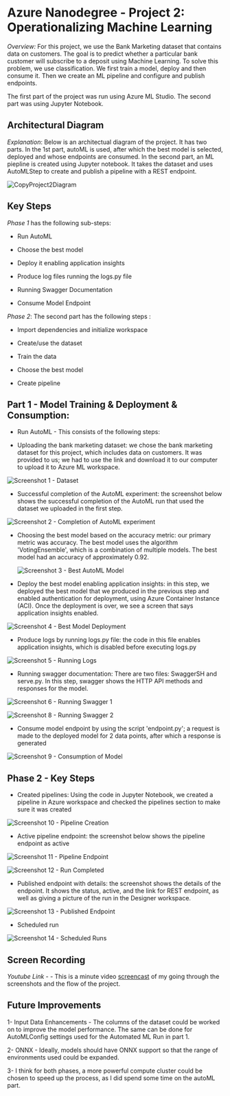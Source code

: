 
# Azure Nanodegree - Project 2: Operationalizing Machine Learning

*Overview:* For this project, we use the Bank Marketing dataset that contains data on customers. The goal is to predict whether a particular bank customer will subscribe to a deposit using Machine Learning. To solve this problem, we use classification. We first train a model, deploy and then consume it. Then we create an ML pipeline and configure and publish endpoints.

The first part of the project was run using Azure ML Studio. The second part was using Jupyter Notebook. 

## Architectural Diagram

*Explanation*: Below is an architectual diagram of the project. It has two parts. In the 1st part, autoML is used, after which the best model is selected, deployed and whose endpoints are consumed. In the second part, an ML piepline is created using Jupyter notebook. It takes the dataset and uses AutoMLStep to create and publish a pipeline with a REST endpoint. 

![CopyProject2Diagram](Images/CopyProject2Diagram.png "Project 2 Diagram")

## Key Steps

*Phase 1* has the following sub-steps: 

- Run AutoML

- Choose the best model

- Deploy it enabling application insights
 
- Produce log files running the logs.py file

- Running Swagger Documentation

- Consume Model Endpoint

*Phase 2*: The second part has the following steps : 

- Import dependencies and initialize workspace

- Create/use the dataset

- Train the data

- Choose the best model

- Create pipeline

## Part 1 - Model Training & Deployment & Consumption:

- Run AutoML - This consists of the following steps:

- Uploading the bank marketing dataset: we chose the bank marketing dataset for this project, which includes data on customers. It was provided to us; we had to use the link and download it to our computer to upload it to Azure ML workspace.

 ![Screenshot 1 - Dataset](Images/AzureProject2Dataset.png "Project 2 Dataset") 

- Successful completion of the AutoML experiment: the screenshot below shows the successful completion of the AutoML run that used the dataset we uploaded in the first step.

 ![Screenshot 2 - Completion of AutoML experiment](Images/AzureProject2AutoMLCompletion.png "AutoML Completed") 


- Choosing the best model based on the accuracy metric: our primary metric was accuracy. The best model uses the algorithm 'VotingEnsemble', which is a combination of multiple models. The best model had an accuracy of approximately 0.92.

  ![Screenshot 3 - Best AutoML Model](Images/AzureProject2AutoMLBestModel.png "AutoML Best Model") 


- Deploy the best model enabling application insights: in this step, we deployed the best model that we produced in the previous step and enabled authentication for deployment, using Azure Container Instance (ACI). Once the deployment is over, we see a screen that says application insights enabled.

 ![Screenshot 4 - Best Model Deployment](Images/AzureProject2AutoMLBestModelDeployment.png "Best Model Deployment") 

- Produce logs by running logs.py file: the code in this file enables application insights, which is disabled before executing logs.py

![Screenshot 5 - Running Logs](Images/AzureProject2AutoMLBestModelLogs.png "Running Logs") 
 
- Running swagger documentation:  There are two files: SwaggerSH and serve.py. In this step, swagger shows the HTTP API methods and responses for the model.

 ![Screenshot 6 - Running Swagger 1](Images/AzureProject2AutoMLBestModelSwaggerSh.png "Running Swagger 1") 
 
 ![Screenshot 8 - Running Swagger 2](Images/AzureProject2AutoMLBestModelSwagger.png "Running Swagger 2") 

- Consume model endpoint by using the script 'endpoint.py'; a request is made to the deployed model for 2 data points, after which a response is generated

 ![Screenshot 9 - Consumption of Model](Images/AzureProject2AutoMLEndpointPyExec.png "Consumption of Model") 


## Phase 2 -  Key Steps

- Created pipelines: Using the code in Jupyter Notebook, we created a pipeline in Azure workspace and checked the pipelines section to make sure it was created

 ![Screenshot 10 - Pipeline Creation](Images/AzureProject2AutoMLPipelines.png "Pipeline Creation") 

- Active pipeline endpoint: the screenshot below shows the pipeline endpoint as active

 ![Screenshot 11 - Pipeline Endpoint](Images/AzureProject2AutoMLPipelineEndpoint.png "Pipeline Endpoint") 
 
 ![Screenshot 12 - Run Completed](Images/Runiscompleted.png "Pipeline Endpoint Run Completed") 
 
- Published endpoint with details: the screenshot shows the details of the endpoint. It shows the status, active, and the link for REST endpoint, as well as giving a picture of the run in the Designer workspace.

 ![Screenshot 13 - Published Endpoint](Images/AzureProject2AutoMLPublishedPipeline.png "Published Endpoint")

 
- Scheduled run
 
 ![Screenshot 14 - Scheduled Runs](Images/AzureProject2AutoMLPipelines.png "Scheduled Runs")


## Screen Recording
*Youtube Link* -  - This is a minute video [screencast](https://www.youtube.com/watch?v=715erJpk1YE&feature=youtu.be) of my going through the screenshots and the flow of the project. 


## Future Improvements 

1- Input Data Enhancements - The columns of the dataset could be worked on to improve the model performance. The same can be done for AutoMLConfig settings used for the Automated ML Run in part 1. 
 
2- ONNX - Ideally, models should have ONNX support so that the range of environments used could be expanded.

3- I think for both phases, a more powerful compute cluster could be chosen to speed up the process, as I did spend some time on the autoML part. 


